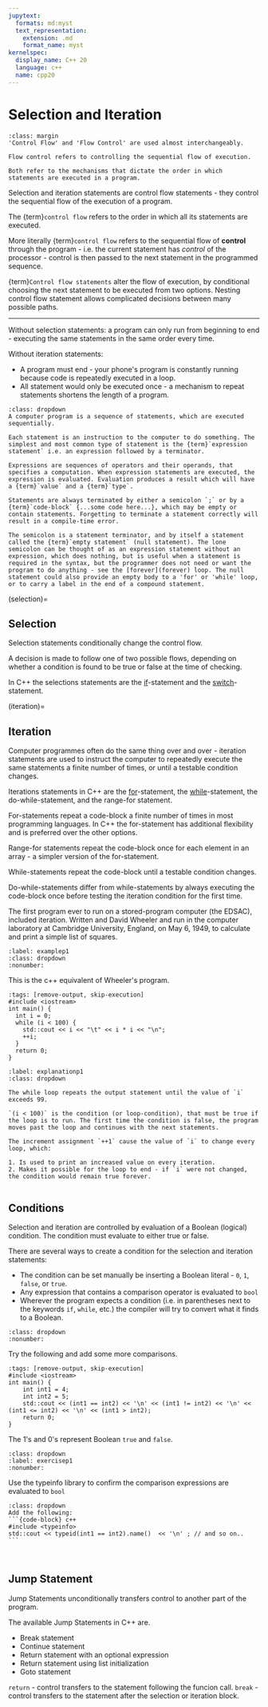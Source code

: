 ```yaml
---
jupytext:
  formats: md:myst
  text_representation:
    extension: .md
    format_name: myst
kernelspec:
  display_name: C++ 20
  language: c++
  name: cpp20
---
```


# Selection and Iteration
```{note}
:class: margin
'Control Flow' and 'Flow Control' are used almost interchangeably.

Flow control refers to controlling the sequential flow of execution.

Both refer to the mechanisms that dictate the order in which statements are executed in a program. 
```
Selection and iteration statements are control flow statements - they control the sequential flow of the execution of a program. 

The {term}`control flow` refers to the order in which all its statements are executed. 

More literally {term}`control flow` refers to the sequential flow of **control** through the program - i.e. the current statement has *control* of the processor - control is then passed to the next statement in the programmed sequence. 

{term}`Control flow statements` alter the flow of execution, by conditional choosing the next statement to be executed from two options. Nesting control flow statement allows complicated decisions between many possible paths. 
***
Without selection statements: a program can only run from beginning to end - executing the same statements in the same order every time.

Without iteration statements:
- A program must end - your phone's program is constantly running because code is repeatedly executed in a loop.
- All statement would only be executed once - a mechanism to repeat statements shortens the length of a program.

````{admonition} Statements and Expressions
:class: dropdown
A computer program is a sequence of statements, which are executed sequentially.

Each statement is an instruction to the computer to do something. The simplest and most common type of statement is the {term}`expression statement` i.e. an expression followed by a terminator. 

Expressions are sequences of operators and their operands, that specifies a computation. When expression statements are executed, the expression is evaluated. Evaluation produces a result which will have a {term}`value` and a {term}`type`.

Statements are always terminated by either a semicolon `;` or by a {term}`code-block` {...some code here...}, which may be empty or contain statements. Forgetting to terminate a statement correctly will result in a compile-time error. 

The semicolon is a statement terminator, and by itself a statement called the {term}`empty statement` (null statement). The lone semicolon can be thought of as an expression statement without an expression, which does nothing, but is useful when a statement is required in the syntax, but the programmer does not need or want the program to do anything - see the [forever](forever) loop. The null statement could also provide an empty body to a 'for' or 'while' loop, or to carry a label in the end of a compound statement.

````
(selection)=
## Selection

Selection statements conditionally change the control flow.

A decision is made to follow one of two possible flows, depending on whether a condition is found to be true or false at the time of checking.

In C++ the selections statements are the [if](if)-statement and the [switch](switch)-statement.


(iteration)=
## Iteration

Computer programmes often do the same thing over and over - iteration statements are used to instruct the computer to repeatedly execute the same statements a finite number of times, or until a testable condition changes.

Iterations statements in C++ are the [for](for)-statement, the [while](while)-statement, the do-while-statement, and the range-for statement.

For-statements repeat a code-block a finite number of times in most programming languages. In C++ the for-statement has additional flexibility and is preferred over the other options. 

Range-for statements repeat the code-block once for each element in an array - a simpler version of the for-statement.

While-statements repeat the code-block until a testable condition changes.

Do-while-statements differ from while-statements by always executing the code-block once before testing the iteration condition for the first time.

The first program ever to run on a stored-program computer (the EDSAC), included iteration. Written and David Wheeler and run in the computer laboratory at Cambridge University, England, on May 6, 1949, to calculate and print a simple list of squares. 
`````{code_example-start} Iteration Example
:label: examplep1
:class: dropdown
:nonumber:
`````
This is the c++ equivalent of Wheeler's program.
````{code-cell} c++
:tags: [remove-output, skip-execution]
#include <iostream>
int main() {
  int i = 0;
  while (i < 100) {
    std::cout << i << "\t" << i * i << "\n";
    ++i;
  }
  return 0;
}
````
````{code_explanation} examplep1
:label: explanationp1
:class: dropdown

The while loop repeats the output statement until the value of `i` exceeds 99.

`(i < 100)` is the condition (or loop-condition), that must be true if the loop is to run. The first time the condition is false, the program moves past the loop and continues with the next statements.

The increment assignment `++1` cause the value of `i` to change every loop, which:

1. Is used to print an increased value on every iteration.
2. Makes it possible for the loop to end - if `i` were not changed, the condition would remain true forever.
````
`````{code_example-end}
`````
## Conditions

Selection and iteration are controlled by evaluation of a Boolean (logical) condition. The condition must evaluate to either true or false.

There are several ways to create a condition for the selection and iteration statements:

- The condition can be set manually be inserting a Boolean literal - `0`, `1`, `false`, or `true`.
- Any expression that contains a comparison operator is evaluated to `bool`
- Wherever the program expects a condition (i.e. in parentheses next to the keywords `if`, `while`, etc.) the compiler will try to convert what it finds to a Boolean.

``````{code_example-start} Comparison Operations
:class: dropdown
:nonumber:
``````
Try the following and add some more comparisons.
`````{code-cell} c++
:tags: [remove-output, skip-execution]
#include <iostream>
int main() {
    int int1 = 4;
    int int2 = 5;
    std::cout << (int1 == int2) << '\n' << (int1 != int2) << '\n' << (int1 <= int2) << '\n' << (int1 > int2);
    return 0;
}
`````
The 1's and 0's represent Boolean `true` and `false`.

`````{exercise-start} 
:class: dropdown
:label: exercisep1
:nonumber:
`````
Use the typeinfo library to confirm the comparison expressions are evaluated to `bool`
````{solution} exercisep1
:class: dropdown
Add the following:
```{code-block} c++
#include <typeinfo>
std::cout << typeid(int1 == int2).name()  << '\n' ; // and so on..
```
````
`````{exercise-end}
`````
``````{code_example-end}
``````


## Jump Statement

Jump Statements unconditionally transfers control to another part of the program.

The available Jump Statements in C++ are.

- Break statement
- Continue statement
- Return statement with an optional expression
- Return statement using list initialization
- Goto statement

`return` - control transfers to the statement following the funcion call.
`break` - control transfers to the statement after the selection or iteration block.


